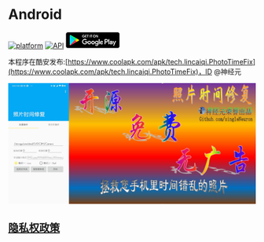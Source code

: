 # Android

[![platform](https://img.shields.io/badge/platform-Android-yellow.svg)](https://www.android.com)
[![API](https://img.shields.io/badge/API-21%2B-brightgreen.svg?style=flat)](https://android-arsenal.com/api?level=21)
[![google play](../../Arts/google-play-badge.png)](https://play.google.com/store/apps/details?id=tech.lincaiqi.PhotoTimeFix)

本程序在酷安发布:[https://www.coolapk.com/apk/tech.lincaiqi.PhotoTimeFix](https://www.coolapk.com/apk/tech.lincaiqi.PhotoTimeFix)，ID
@神经元

![宣传图](../../Arts/1.jpg)

## [隐私权政策](./PrivacyPolicy.md)
